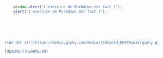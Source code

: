 ```js
    window.alert("L'exercice de Markdown est fait !");
    alert("L'exercice de Markdown est fait !");
    ```
    
 
   
    

![We dit it!](https://media.giphy.com/media/21GCae4djDWtP5soiY/giphy.gif)

[README!](README.md)